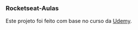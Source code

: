### Rocketseat-Aulas

Este projeto foi feito com base no curso da [Udemy](https://skylab.rocketseat.com.br/journey/starter).
